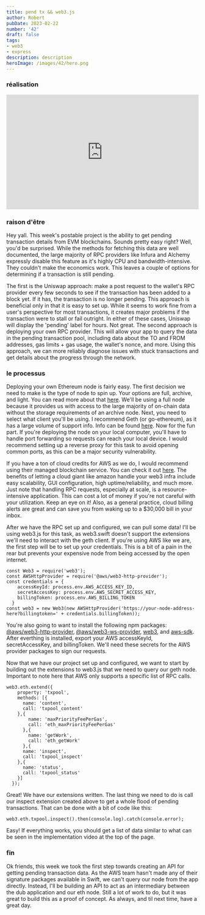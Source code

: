 ```yaml
---
title: pend tx && web3.js
author: Robert
pubDate: 2023-02-22
number: '42'
draft: false
tags:
- web3
- express
description: description
heroImage: /images/42/hero.png
---
```

### réalisation
<iframe width="100%" height="300px" src="https://www.youtube.com/embed/hEgCgF9Xwx4" title="YouTube video player" frameborder="0" allow="accelerometer; autoplay; clipboard-write; encrypted-media; gyroscope; picture-in-picture" allowfullscreen></iframe>

### raison d'être
Hey yall. This week's postable project is the ability to get pending transaction details from EVM blockchains. Sounds pretty easy right? Well, you'd be surprised. While the methods for fetching this data are well documented, the large majority of RPC providers like Infura and Alchemy expressly disable this feature as it's highly CPU and bandwidth-intensive. They couldn't make the economics work. This leaves a couple of options for determining if a transaction is still pending. 

The first is the Uniswap approach: make a post request to the wallet's RPC provider every few seconds to see if the transaction has been added to a block yet. If it has, the transaction is no longer pending. This approach is beneficial only in that it is easy to set up. While it seems to work fine from a user's perspective for most transactions, it creates major problems if the transaction were to stall or fail outright. In either of these cases, Uniswap will display the 'pending' label for hours. Not great. The second approach is deploying your own RPC provider. This will allow your app to query the data in the pending transaction pool, including data about the TO and FROM addresses, gas limits + gas usage, the wallet's nonce, and more. Using this approach, we can more reliably diagnose issues with stuck transactions and get details about the progress through the network.

### le processus
Deploying your own Ethereum node is fairly easy. The first decision we need to make is the type of node to spin up. Your options are full, archive, and light. You can read more about that [here](https://developers.cloudflare.com/web3/ethereum-gateway/concepts/node-types/). We'll be using a full node because it provides us with access to the large majority of on-chain data without the storage requirements of an archive node. Next, you need to select what client you'll be using. I recommend Geth (or go-ethereum), as it has a large volume of support info. Info can be found [here](https://geth.ethereum.org). Now for the fun part. If you're deploying the node on your local computer, you'll have to handle port forwarding so requests can reach your local device. I would recommend setting up a reverse proxy for this task to avoid opening common ports, as this can be a major security vulnerability.

If you have a ton of cloud credits for AWS as we do, I would recommend using their managed blockchain service. You can check it out [here](https://aws.amazon.com/managed-blockchain/). The benefits of letting a cloud giant like amazon handle your web3 infra include easy scalability, GUI configuration, high uptime/reliability, and much more. Just note that handling RPC requests, especially at scale, is a resource-intensive application. This can cost a lot of money if you're not careful with your utilization. Keep an eye on it! Also, as a general practice, cloud billing alerts are great and can save you from waking up to a $30,000 bill in your inbox.

After we have the RPC set up and configured, we can pull some data! I'll be using web3.js for this task, as web3.swift doesn't support the extensions we'll need to interact with the geth client. If you're using AWS like we are, the first step will be to set up your credentials. This is a bit of a pain in the rear but prevents your expensive node from being accessed by the open internet.

```
const Web3 = require('web3');
const AWSHttpProvider = require('@aws/web3-http-provider');
const credentials = {
    accessKeyId: process.env.AWS_ACCESS_KEY_ID,
    secretAccessKey: process.env.AWS_SECRET_ACCESS_KEY,
    billingToken: process.env.AWS_BILLING_TOKEN
  }
const web3 = new Web3(new AWSHttpProvider('https://your-node-address-here?billingtoken=' + credentials.billingToken)); 

```

You're also going to want to install the following npm packages: [@aws/web3-http-provider](https://www.npmjs.com/package/@aws/web3-http-provider), [@aws/web3-ws-provider](https://www.npmjs.com/package/@aws/web3-ws-provider), [web3](https://www.npmjs.com/package/web3), and [aws-sdk](https://www.npmjs.com/package/aws-sdk). After everthing is installed, export your AWS accessKeyId, secretAccessKey, and billingToken. We'll need these secrets for the AWS provider packages to sign our requests.

Now that we have our project set up and configured, we want to start by building out the extensions to web3.js that we need to query our geth node. Important to note here that AWS only supports a specific list of RPC calls.
```
web3.eth.extend({
    property: 'txpool',
    methods: [{
      name: 'content',
      call: 'txpool_content'
    },{
        name: 'maxPriorityFeePerGas',
        call: 'eth_maxPriorityFeePerGas'
      },{
        name: 'getWork',
        call: 'eth_getWork'
      },{
      name: 'inspect',
      call: 'txpool_inspect'
    },{
      name: 'status',
      call: 'txpool_status'
    }]
  });
  ```

Great! We have our extensions written. The last thing we need to do is call our inspect extension created above to get a whole flood of pending transactions. That can be done with a bit of code like this:

```
web3.eth.txpool.inspect().then(console.log).catch(console.error);

```

Easy! If everything works, you should get a list of data similar to what can be seen in the implementation video at the top of the page.


### fin
Ok friends, this week we took the first step towards creating an API for getting pending transaction data. As the AWS team hasn't made any of their signature packages available in Swift, we can't query our node from the app directly. Instead, I'll be building an API to act as an intermediary between the dub application and our eth node. Still a lot of work to do, but it was great to build this as a proof of concept. As always, and til next time, have a great day.
